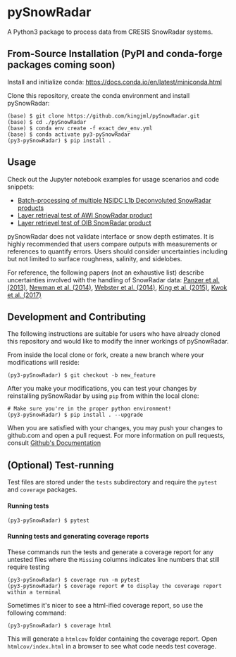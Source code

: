 # pySnowRadar

A Python3 package to process data from CRESIS SnowRadar systems. 

## From-Source Installation (PyPI and conda-forge packages coming soon)

Install and initialize conda:  https://docs.conda.io/en/latest/miniconda.html

Clone this repository, create the conda environment and install pySnowRadar:
  ```
  (base) $ git clone https://github.com/kingjml/pySnowRadar.git
  (base) $ cd ./pySnowRadar
  (base) $ conda env create -f exact_dev_env.yml
  (base) $ conda activate py3-pySnowRadar
  (py3-pySnowRadar) $ pip install . 
  ```

## Usage

Check out the Jupyter notebook examples for usage scenarios and code snippets:

 - [Batch-processing of multiple NSIDC L1b Deconvoluted SnowRadar products](https://github.com/kingjml/pySnowRadar/notebooks/batch_process_example.ipynb)
 - [Layer retrieval test of AWI SnowRadar product](https://github.com/kingjml/pySnowRadar/notebooks/retrieval_test_awi.ipynb)
 - [Layer retrievel test of OIB SnowRadar product](https://github.com/kingjml/pySnowRadar/notebooks/retrieval_test_oib.ipynb)
 
pySnowRadar does not validate interface or snow depth estimates. It is highly recommended that users compare outputs with measurements or references to quantify errors. Users should consider uncertainties including but not limited to surface roughness, salinity, and sidelobes.

For reference, the following papers (not an exhaustive list) describe uncertainties involved with the handling of SnowRadar data: [Panzer et al. (2013)]( https://www.cambridge.org/core/journals/journal-of-glaciology/article/an-ultrawideband-microwave-radar-for-measuring-snow-thickness-on-sea-ice-and-mapping-nearsurface-internal-layers-in-polar-firn/FF5CAF1FE9DBAD5847FF41995C1B1926), [Newman et al. (2014)](https://agupubs.onlinelibrary.wiley.com/doi/full/10.1002/2014JC010284), [Webster et al. (2014)](https://agupubs.onlinelibrary.wiley.com/doi/full/10.1002/2014JC009985), [King et al. (2015)](https://agupubs.onlinelibrary.wiley.com/doi/full/10.1002/2015GL066389), [Kwok et al. (2017)]( https://www.the-cryosphere.net/11/2571/2017/) 


## Development and Contributing

The following instructions are suitable for users who have already cloned this repository and would like to modify the inner workings of pySnowRadar.

From inside the local clone or fork, create a new branch where your modifications will reside:
  ```
  (py3-pySnowRadar) $ git checkout -b new_feature
  ```
  
After you make your modifications, you can test your changes by reinstalling pySnowRadar by using `pip` from within the local clone:

  ```
  # Make sure you're in the proper python environment!
  (py3-pySnowRadar) $ pip install . --upgrade
  ```
  
When you are satisfied with your changes, you may push your changes to github.com and open a pull request. For more information on pull requests, consult [Github's Documentation](https://help.github.com/en/github/collaborating-with-issues-and-pull-requests/about-pull-requests)

## (Optional) Test-running
Test files are stored under the `tests` subdirectory and require the `pytest` and `coverage` packages.

#### Running tests

```
(py3-pySnowRadar) $ pytest 
```

#### Running tests and generating coverage reports
These commands run the tests and generate a coverage report for any untested files where the `Missing` columns indicates line numbers that still require testing

```
(py3-pySnowRadar) $ coverage run -m pytest
(py3-pySnowRadar) $ coverage report # to display the coverage report within a terminal
```

Sometimes it's nicer to see a html-ified coverage report, so use the following command:

```
(py3-pySnowRadar) $ coverage html 
```

This will generate a `htmlcov` folder containing the coverage report. Open `htmlcov/index.html` in a browser to see what code needs test coverage.
